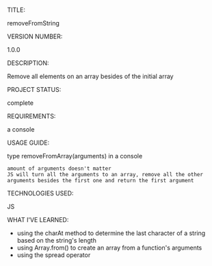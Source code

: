 TITLE: 

 removeFromString

VERSION NUMBER: 

 1.0.0

DESCRIPTION: 

 Remove all elements on an array besides of the initial array

PROJECT STATUS: 

 complete

REQUIREMENTS: 

 a console

USAGE GUIDE: 

 type removeFromArray(arguments) in a console
 
	amount of arguments doesn't matter
	JS will turn all the arguments to an array, remove all the other arguments besides the first one and return the first argument

TECHNOLOGIES USED: 

 JS

WHAT I'VE LEARNED: 

 - using the charAt method to determine the last character of a string based on the string's length
 - using Array.from() to create an array from a function's arguments
 - using the spread operator


